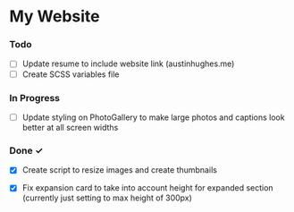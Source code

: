 # My Website


### Todo

- [ ] Update resume to include website link (austinhughes.me)  
- [ ] Create SCSS variables file  

### In Progress

- [ ] Update styling on PhotoGallery to make large photos and captions look better at all screen widths  

### Done ✓

- [x] Create script to resize images and create thumbnails  
- [x] Fix expansion card to take into account height for expanded section (currently just setting to max height of 300px)  

